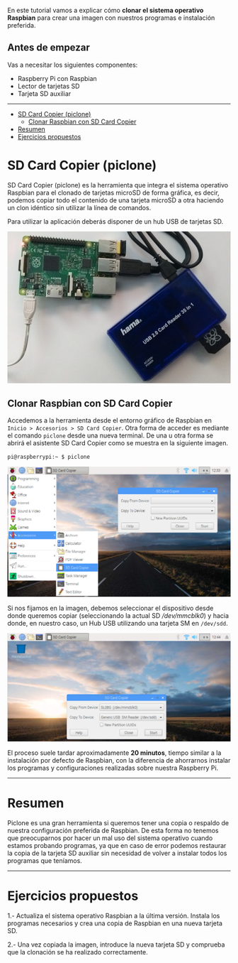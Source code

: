 En este tutorial vamos a explicar cómo **clonar el sistema operativo Raspbian** para crear una imagen con nuestros programas e instalación preferida.

## Antes de empezar

Vas a necesitar los siguientes componentes:

- Raspberry Pi con Raspbian
- Lector de tarjetas SD
- Tarjeta SD auxiliar

<hr>

<div class="toc">

- [SD Card Copier (piclone)](#sd-card-copier-piclone)
  - [Clonar Raspbian con SD Card Copier](#clonar-raspbian-con-sd-card-copier)
- [Resumen](#resumen)
- [Ejercicios propuestos](#ejercicios-propuestos)

</div>

# SD Card Copier (piclone)

SD Card Copier (piclone) es la herramienta que integra el sistema operativo Raspbian para el clonado de tarjetas microSD de forma gráfica, es decir, podemos copiar todo el contenido de una tarjeta microSD a otra haciendo un clon idéntico sin utilizar la línea de comandos.

Para utilizar la aplicación deberás disponer de un hub USB de tarjetas SD.

![](img/hub.png)

## Clonar Raspbian con SD Card Copier

Accedemos a la herramienta desde el entorno gráfico de Raspbian en `Inicio > Accesorios > SD Card Copier`. Otra forma de acceder es mediante el comando `piclone` desde una nueva terminal. De una u otra forma se abrirá el asistente SD Card Copier como se muestra en la siguiente imagen.

```sh
pi@raspberrypi:~ $ piclone
```

![](img/sd-card-copier.png)

Si nos fijamos en la imagen, debemos seleccionar el dispositivo desde donde queremos copiar (seleccionando la actual SD */dev/mmcblk0*) y hacia donde, en nuestro caso, un Hub USB utilizando una tarjeta SM en `/dev/sdd`.

![](img/copy.png)

El proceso suele tardar aproximadamente **20 minutos**, tiempo similar a la instalación por defecto de Raspbian, con la diferencia de ahorrarnos instalar los programas y configuraciones realizadas sobre nuestra Raspberry Pi.

---

# Resumen

Piclone es una gran herramienta si queremos tener una copia o respaldo de nuestra configuración preferida de Raspbian. De esta forma no tenemos que preocuparnos por hacer un mal uso del sistema operativo cuando estamos probando programas, ya que en caso de error podemos restaurar la copia de la tarjeta SD auxiliar sin necesidad de volver a instalar todos los programas que teníamos.

---

# Ejercicios propuestos

1.- Actualiza el sistema operativo Raspbian a la última versión. Instala los programas necesarios y crea una copia de Raspbian en una nueva tarjeta SD.

2.- Una vez copiada la imagen, introduce la nueva tarjeta SD y comprueba que la clonación se ha realizado correctamente.
